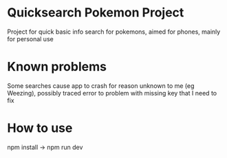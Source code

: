 # Quicksearch Pokemon Project

Project for quick basic info search for pokemons, aimed for phones, mainly for personal use

# Known problems

Some searches cause app to crash for reason unknown to me (eg Weezing), possibly traced error to problem with missing key that I need to fix

# How to use

npm install -> npm run dev
